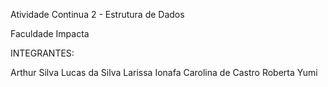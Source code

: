 Atividade Continua 2 - Estrutura de Dados

Faculdade Impacta

INTEGRANTES:

Arthur Silva
Lucas da Silva
Larissa Ionafa
Carolina de Castro
Roberta Yumi

